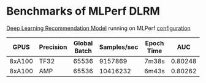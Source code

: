 # Benchmarks of MLPerf DLRM

[Deep Learning Recommendation Model](https://arxiv.org/abs/1906.00091) running on MLPerf [configuration](https://github.com/NVIDIA/DeepLearningExamples/tree/master/TensorFlow2/Recommendation/DLRM)

| GPUS   | Precision | Global Batch | Samples/sec | Epoch Time | AUC     |
| ------ | --------- | ------------ | ----------- | ---------- | ------- |
| 8xA100 | TF32      | 65536        | 9157869     | 7m38s      | 0.80248 |
| 8xA100 | AMP       | 65536        | 10416232    | 6m43s      | 0.80262 |

###
